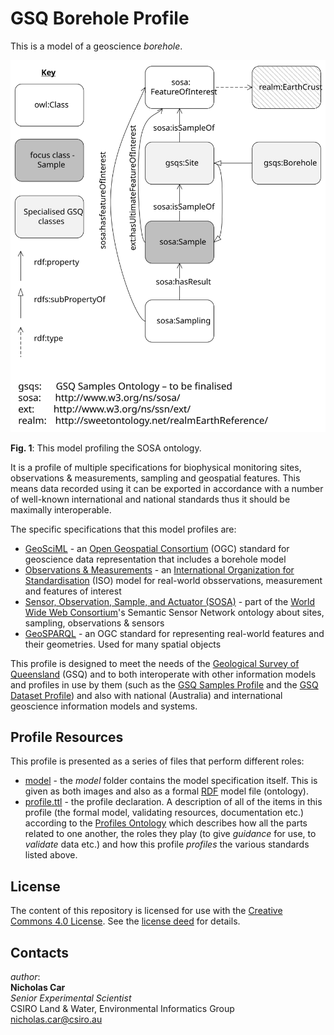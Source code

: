 # GSQ Borehole Profile
This is a model of a geoscience *borehole*.

<img src="model/sosa.svg" style="width:800px;" alt="Borehole model profiling SOSA" />  

**Fig. 1**: This model profiling the SOSA ontology.  

It is a profile of multiple specifications for biophysical monitoring sites, observations & measurements, sampling and geospatial features. This means data recorded using it can be exported in accordance with a number of well-known international and national standards thus it should be maximally interoperable.

The specific specifications that this model profiles are:

* [GeoSciML]() - an [Open Geospatial Consortium]() (OGC) standard for geoscience data representation that includes a borehole model
* [Observations & Measurements]() - an [International Organization for Standardisation]() (ISO) model for real-world obsservations, measurement and features of interest
* [Sensor, Observation, Sample, and Actuator (SOSA)](https://www.w3.org/TR/vocab-ssn/) - part of the [World Wide Web Consortium]()'s Semantic Sensor Network ontology about sites, sampling, observations & sensors
* [GeoSPARQL]() - an OGC standard for representing real-world features and their geometries. Used for many spatial objects

This profile is designed to meet the needs of the [Geological Survey of Queensland]() (GSQ) and to both interoperate with other information models and profiles in use by them (such as the [GSQ Samples Profile]() and the [GSQ Dataset Profile]()) and also with national (Australia) and international geoscience information models and systems.


## Profile Resources
This profile is presented as a series of files that perform different roles:

* [model](model/) - the *model* folder contains the model specification itself. This is given as both images and also as a formal [RDF]() model file (ontology).
* [profile.ttl]() - the profile declaration. A description of all of the items in this profile (the formal model, validating resources, documentation etc.) according to the [Profiles Ontology]() which describes how all the parts related to one another, the roles they play (to give *guidance* for use, to *validate* data etc.) and how this profile *profiles* the various standards listed above.


## License
The content of this repository is licensed for use with the [Creative Commons 4.0 License](https://creativecommons.org/licenses/by/4.0/). See the [license deed](LICENSE) for details.


## Contacts
*author*:  
**Nicholas Car**  
*Senior Experimental Scientist*  
CSIRO Land & Water, Environmental Informatics Group  
<nicholas.car@csiro.au>

